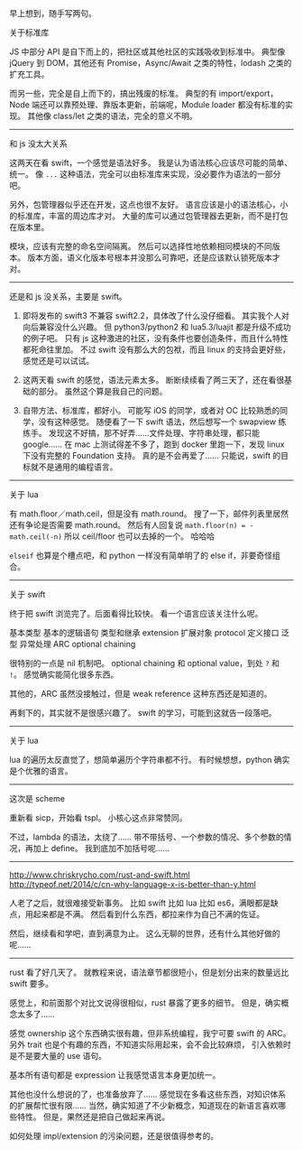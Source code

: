 早上想到，随手写两句。

关于标准库

JS 中部分 API 是自下而上的，把社区或其他社区的实践吸收到标准中。
典型像 jQuery 到 DOM，其他还有 Promise，Async/Await 之类的特性，lodash 之类的扩充工具。

而另一些，完全是自上而下的，搞出残废的标准。
典型的有 import/export，Node 端还可以靠预处理、靠版本更新，前端呢，Module loader 都没有标准的实现。
其他像 class/let 之类的语法，完全的意义不明。

---

和 js 没太大关系

这两天在看 swift，一个感觉是语法好多。
我是认为语法核心应该尽可能的简单、统一。
像 `...` 这种语法，完全可以由标准库来实现，没必要作为语法的一部分吧。

另外，包管理器似乎还在开发，这点也很不友好。
语言应该是小的语法核心，小的标准库，丰富的周边库才对。
大量的库可以通过包管理器去更新，而不是打包在版本里。

模块，应该有完整的命名空间隔离。
然后可以选择性地依赖相同模块的不同版本。
版本方面，语义化版本号根本并没那么可靠吧，还是应该默认锁死版本才对。

---

还是和 js 没关系，主要是 swift。

1. 即将发布的 swift3 不兼容 swift2.2，具体改了什么没仔细看。
其实我个人对向后兼容没什么兴趣。
但 python3/python2 和 lua5.3/luajit 都是升级不成功的例子吧。
只有 js 这种激进的社区，没有条件也要创造条件，而且什么特性都死命往里加。
不过 swift 没有那么大的包袱，而且 linux 的支持会更好些，感觉还是可以试试。

2. 这两天看 swift 的感觉，语法元素太多。
断断续续看了两三天了，还在看很基础的部分。
虽然这个算是我自己的问题。

3. 自带方法、标准库，都好小。
可能写 iOS 的同学，或者对 OC 比较熟悉的同学，没有这种感觉。
随便看了一下 swift 语法，然后想写一个 swapview 练练手。
发现这不好搞，那不好弄……文件处理、字符串处理，都只能 google……
在 mac 上测试得差不多了，跑到 docker 里跑一下，发现 linux 下没有完整的 Foundation 支持。
真的是不会再爱了……
只能说，swift 的目标就不是通用的编程语言。

---

关于 lua

有 math.floor／math.ceil，但是没有 math.round。
搜了一下，邮件列表里居然还有争论是否需要 math.round。
然后有人回复说 `math.floor(n) = -math.ceil(-n)` 所以 ceil/floor 也可以去掉的一个。
哈哈哈

`elseif` 也算是个槽点吧，和 python 一样没有简单明了的 else if，非要奇怪组合。

---

关于 swift

终于把 swift 浏览完了。后面看得比较快。
看一个语言应该关注什么呢。

基本类型
基本的逻辑语句
类型和继承
extension 扩展对象
protocol 定义接口
泛型
异常处理
ARC
optional chaining

很特别的一点是 nil 机制吧。
optional chaining 和 optional value，到处 `?` 和 `!`。
感觉确实能简化很多东西。

其他的，ARC 虽然没接触过，但是 weak reference 这种东西还是知道的。

再剩下的，其实就不是很感兴趣了。
swift 的学习，可能到这就告一段落吧。

---

关于 lua

lua 的遍历太反直觉了，想简单遍历个字符串都不行。
有时候想想，python 确实是个优雅的语言。

---

这次是 scheme

重新看 sicp，开始看 tspl。
小核心这点非常赞同。

不过，lambda 的语法，太绕了……
带不带括号、一个参数的情况、多个参数的情况，再加上 define。
我到底加不加括号呢……

---

http://www.chriskrycho.com/rust-and-swift.html
http://typeof.net/2014/c/cn-why-language-x-is-better-than-y.html

人老了之后，就很难接受新事务。
比如 swift 比如 lua 比如 es6，满眼都是缺点，用起来都是不满。
然后看到什么东西，都拉来作为自己不满的佐证。

然后，继续看和学吧，直到满意为止。
这么无聊的世界，还有什么其他好做的呢……

---

rust 看了好几天了。
就教程来说，语法章节都很短小，但是划分出来的数量远比 swift 要多。

感觉上，和前面那个对比文说得很相似，rust 暴露了更多的细节。
但是，确实概念太多了……

感觉 ownership 这个东西确实很有趣，但非系统编程，我宁可要 swift 的 ARC。
另外 trait 也是个有趣的东西，不知道实际用起来，会不会比较麻烦，
引入依赖时是不是要大量的 use 语句。

基本所有语句都是 expression 让我感觉语言本身更加统一。

其他也没什么想说的了，也准备放弃了……
感觉现在多看这些东西，对知识体系的扩展帮忙很有限…… 
当然，确实知道了不少新概念，知道现在的新语言喜欢哪些特性。
但是，果然还是把自己做起来再说。

如何处理 impl/extension 的污染问题，还是很值得参考的。
